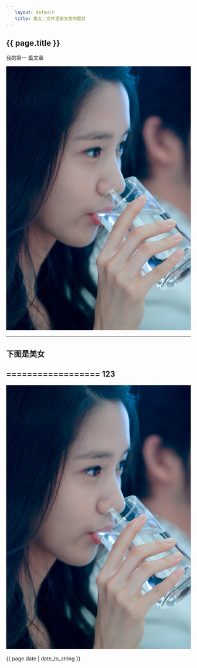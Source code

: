 ```yaml
---
　　layout: default
　　title: 美女，文件里面文章的题目
---
```


## {{ page.title }}

我的第一
篇文章

![此处输入图片的描述][1]



------------------
下图是美女
------------------
==================
123
----------


![美女诶][2]

{{ page.date | date_to_string }}


  [1]: https://raw.githubusercontent.com/funzmg/picture/gh-pages/123232.jpg
  [2]: https://raw.githubusercontent.com/funzmg/picture/gh-pages/123232.jpg

